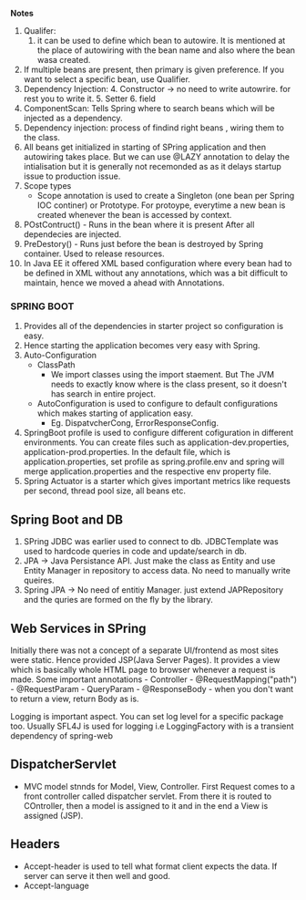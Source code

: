 **Notes**

1. Qualifer:
    1. it can be used to define which bean to autowire. It is mentioned at the place of autowiring with the bean name
       and also where the bean wasa created.
2. If multiple beans are present, then primary is given preference. If you want to select a specific bean, use Qualifier.
3. Dependency Injection:
    4. Constructor -> no need to write autowrire. for rest you to write it.
    5. Setter
    6. field
4. ComponentScan: Tells Spring where to search beans which will be injected as a dependency.
5. Dependency injection: process of findind right beans , wiring them to the class.
6. All beans get initialized in starting of SPring application and then autowiring takes place.
   But we can use @LAZY annotation to delay the intialisation but it is generally not recemonded as
   as it delays startup issue to production issue.
7. Scope types
    - Scope annotation is used to create a Singleton (one bean per Spring IOC continer) or Prototype.
      For protoype, everytime a new bean is created whenever the bean is accessed by context.
8. POstContruct() - Runs in the bean where it is present After all dependecies are injected.
9. PreDestory() - Runs just before the bean is destroyed by Spring container. Used to release resources.
10. In Java EE it offered XML based configuration where every bean had to be defined in XML without
    any annotations, which was a bit difficult to maintain, hence we moved a ahead with Annotations.

### SPRING BOOT ###

1. Provides all of the dependencies in starter project so configuration is easy.
2. Hence starting the application becomes very easy with Spring.
3. Auto-Configuration
    - ClassPath
        - We import classes using the import staement. But The JVM needs to exactly know where
          is the class present, so it doesn't has search in entire project.
    - AutoConfiguration is used to configure to default configurations which makes starting of application easy.
        - Eg. DispatvcherCong, ErrorResponseConfig.
4. SpringBoot profile is used to configure different cofiguration in different environments. You can create files
   such as application-dev.properties, application-prod.properties. In the default file, which is application.properties,
   set profile as spring.profile.env and spring will merge application.properties and the respective env property file.
5. Spring Actuator is a starter which gives important metrics like requests per second, thread pool size, all beans etc.

## Spring Boot and DB ##

1. SPring JDBC was earlier used to connect to db. JDBCTemplate was used to hardcode queries in code and update/search in db.
2. JPA -> Java Persistance API. Just make the class as Entity and use Entity Manager in repository to access data. No need
   to manually write queires.
3. Spring JPA -> No need of entitiy Manager. just extend JAPRepository and the quries are formed
   on the fly by the library.

## Web Services in SPring ##
 <p> Initially there was not a concept of a separate UI/frontend as most sites were static. Hence
    provided JSP(Java Server Pages). It provides a view which is basically whole HTML page to browser
    whenever a request is made. Some important annotations
    - Controller
    - @RequestMapping("path")
    - @RequestParam - QueryParam
    - @ResponseBody - when you don't want to return a view, return Body as is. 
</p>

<p> Logging is important aspect. You can set log level for a specific package too. Usually SFL4J 
is used for logging i.e LoggingFactory with is a transient dependency of spring-web</p>

## DispatcherServlet

- MVC model stnnds for Model, View, Controller. First Request comes to a front controller called
  dispatcher servlet. From there it is routed to COntroller, then a model is assigned to it and in
  the end a View is assigned (JSP).

## Headers
- Accept-header is used to tell what format client expects the data. If server can serve it then well and good.
- Accept-language

    